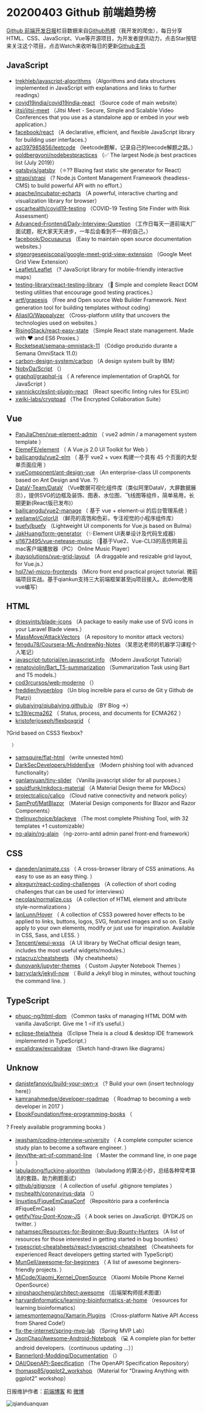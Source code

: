# 20200403 Github 前端趋势榜

[Github 前端开发日报](http://caibaojian.com/c/news)栏目数据来自[Github热榜](http://news.caibaojian.com/)（我开发的爬虫），每日分享HTML、CSS、JavaScript、Vue等开源项目，为开发者提供动力，点击Star按钮来关注这个项目，点击Watch来收听每日的更新[Github主页](https://github.com/kujian/githubTrending)
## JavaScript

* [trekhleb/javascript-algorithms](https://github.com/trekhleb/javascript-algorithms) （Algorithms and data structures implemented in JavaScript with explanations and links to further readings）
* [covid19india/covid19india-react](https://github.com/covid19india/covid19india-react) （Source code of main website）
* [jitsi/jitsi-meet](https://github.com/jitsi/jitsi-meet) （Jitsi Meet - Secure, Simple and Scalable Video Conferences that you use as a standalone app or embed in your web application.）
* [facebook/react](https://github.com/facebook/react) （A declarative, efficient, and flexible JavaScript library for building user interfaces.）
* [azl397985856/leetcode](https://github.com/azl397985856/leetcode) （leetcode题解，记录自己的leecode解题之路。）
* [goldbergyoni/nodebestpractices](https://github.com/goldbergyoni/nodebestpractices) （✅ The largest Node.js best practices list (July 2019)）
* [gatsbyjs/gatsby](https://github.com/gatsbyjs/gatsby) （&#x269b;&#xfe0f;?? Blazing fast static site generator for React）
* [strapi/strapi](https://github.com/strapi/strapi) （? Node.js Content Management Framework (headless-CMS) to build powerful API with no effort.）
* [apache/incubator-echarts](https://github.com/apache/incubator-echarts) （A powerful, interactive charting and visualization library for browser）
* [oscarhealth/covid19-testing](https://github.com/oscarhealth/covid19-testing) （COVID-19 Testing Site Finder with Risk Assessment）
* [Advanced-Frontend/Daily-Interview-Question](https://github.com/Advanced-Frontend/Daily-Interview-Question) （工作日每天一道前端大厂面试题，祝大家天天进步，一年后会看到不一样的自己。）
* [facebook/Docusaurus](https://github.com/facebook/Docusaurus) （Easy to maintain open source documentation websites.）
* [stgeorgesepiscopal/google-meet-grid-view-extension](https://github.com/stgeorgesepiscopal/google-meet-grid-view-extension) （Google Meet Grid View Extension）
* [Leaflet/Leaflet](https://github.com/Leaflet/Leaflet) （? JavaScript library for mobile-friendly interactive maps）
* [testing-library/react-testing-library](https://github.com/testing-library/react-testing-library) （&#x1f410; Simple and complete React DOM testing utilities that encourage good testing practices.）
* [artf/grapesjs](https://github.com/artf/grapesjs) （Free and Open source Web Builder Framework. Next generation tool for building templates without coding）
* [AliasIO/Wappalyzer](https://github.com/AliasIO/Wappalyzer) （Cross-platform utility that uncovers the technologies used on websites.）
* [RisingStack/react-easy-state](https://github.com/RisingStack/react-easy-state) （Simple React state management. Made with ❤️ and ES6 Proxies.）
* [Rocketseat/semana-omnistack-11](https://github.com/Rocketseat/semana-omnistack-11) （Código produzido durante a Semana OmniStack 11.0）
* [carbon-design-system/carbon](https://github.com/carbon-design-system/carbon) （A design system built by IBM）
* [NobyDa/Script](https://github.com/NobyDa/Script) （）
* [graphql/graphql-js](https://github.com/graphql/graphql-js) （
        A reference implementation of GraphQL for JavaScript
      ）
* [yannickcr/eslint-plugin-react](https://github.com/yannickcr/eslint-plugin-react) （React specific linting rules for ESLint）
* [xwiki-labs/cryptpad](https://github.com/xwiki-labs/cryptpad) （The Encrypted Collaboration Suite）

## Vue

* [PanJiaChen/vue-element-admin](https://github.com/PanJiaChen/vue-element-admin) （
        vue2 admin / a management system template
      ）
* [ElemeFE/element](https://github.com/ElemeFE/element) （
        A Vue.js 2.0 UI Toolkit for Web
      ）
* [bailicangdu/vue2-elm](https://github.com/bailicangdu/vue2-elm) （
        基于 vue2 + vuex 构建一个具有 45 个页面的大型单页面应用
      ）
* [vueComponent/ant-design-vue](https://github.com/vueComponent/ant-design-vue) （An enterprise-class UI components based on Ant Design and Vue. ?）
* [DataV-Team/DataV](https://github.com/DataV-Team/DataV) （Vue数据可视化组件库（类似阿里DataV，大屏数据展示），提供SVG的边框及装饰、图表、水位图、飞线图等组件，简单易用，长期更新(React版已发布)）
* [bailicangdu/vue2-manage](https://github.com/bailicangdu/vue2-manage) （
        基于 vue + element-ui 的后台管理系统
      ）
* [weilanwl/ColorUI](https://github.com/weilanwl/ColorUI) （鲜亮的高饱和色彩，专注视觉的小程序组件库）
* [buefy/buefy](https://github.com/buefy/buefy) （Lightweight UI components for Vue.js based on Bulma）
* [JakHuang/form-generator](https://github.com/JakHuang/form-generator) （✨Element UI表单设计及代码生成器）
* [sl1673495/vue-netease-music](https://github.com/sl1673495/vue-netease-music) （&#x1f3b5;基于Vue2、Vue-CLI3的高仿网易云mac客户端播放器（PC） Online Music Player）
* [jbaysolutions/vue-grid-layout](https://github.com/jbaysolutions/vue-grid-layout) （A draggable and resizable grid layout, for Vue.js.）
* [hql7/wl-micro-frontends](https://github.com/hql7/wl-micro-frontends) （Micro front end practical project tutorial. 微前端项目实战。基于qiankun支持三大前端框架甚至jq项目接入。此demo使用vue编写）

## HTML

* [driesvints/blade-icons](https://github.com/driesvints/blade-icons) （A package to easily make use of SVG icons in your Laravel Blade views.）
* [MassMove/AttackVectors](https://github.com/MassMove/AttackVectors) （A repository to monitor attack vectors）
* [fengdu78/Coursera-ML-AndrewNg-Notes](https://github.com/fengdu78/Coursera-ML-AndrewNg-Notes) （吴恩达老师的机器学习课程个人笔记）
* [javascript-tutorial/en.javascript.info](https://github.com/javascript-tutorial/en.javascript.info) （Modern JavaScript Tutorial）
* [renatoviolin/Bart_T5-summarization](https://github.com/renatoviolin/Bart_T5-summarization) （Summarization Task using Bart and T5 models.）
* [cod3rcursos/web-moderno](https://github.com/cod3rcursos/web-moderno) （）
* [freddier/hyperblog](https://github.com/freddier/hyperblog) （Un blog increíble para el curso de Git y Github de Platzi）
* [qiubaiying/qiubaiying.github.io](https://github.com/qiubaiying/qiubaiying.github.io) （BY Blog -&gt;）
* [tc39/ecma262](https://github.com/tc39/ecma262) （
        Status, process, and documents for ECMA262
      ）
* [kristoferjoseph/flexboxgrid](https://github.com/kristoferjoseph/flexboxgrid) （
        
?Grid based on CSS3 flexbox?

      ）
* [samsquire/flat-html](https://github.com/samsquire/flat-html) （write unnested html）
* [DarkSecDevelopers/HiddenEye](https://github.com/DarkSecDevelopers/HiddenEye) （Modern phishing tool with advanced functionality）
* [ganlanyuan/tiny-slider](https://github.com/ganlanyuan/tiny-slider) （Vanilla javascript slider for all purposes.）
* [squidfunk/mkdocs-material](https://github.com/squidfunk/mkdocs-material) （A Material Design theme for MkDocs）
* [projectcalico/calico](https://github.com/projectcalico/calico) （Cloud native connectivity and network policy）
* [SamProf/MatBlazor](https://github.com/SamProf/MatBlazor) （Material Design components for Blazor and Razor Components）
* [thelinuxchoice/blackeye](https://github.com/thelinuxchoice/blackeye) （The most complete Phishing Tool, with 32 templates +1 customizable）
* [ng-alain/ng-alain](https://github.com/ng-alain/ng-alain) （ng-zorro-antd admin panel front-end framework）

## CSS

* [daneden/animate.css](https://github.com/daneden/animate.css) （
        A cross-browser library of CSS animations. As easy to use as an easy thing.
      ）
* [alexgurr/react-coding-challenges](https://github.com/alexgurr/react-coding-challenges) （A collection of short coding challenges that can be used for interviews）
* [necolas/normalize.css](https://github.com/necolas/normalize.css) （A collection of HTML element and attribute style-normalizations
      ）
* [IanLunn/Hover](https://github.com/IanLunn/Hover) （
        A collection of CSS3 powered hover effects to be applied to links, buttons, logos, SVG, featured images and so on. Easily apply to your own elements, modify or just use for inspiration. Available in CSS, Sass, and LESS.
      ）
* [Tencent/weui-wxss](https://github.com/Tencent/weui-wxss) （A UI library by WeChat official design team, includes the most useful widgets/modules.）
* [rstacruz/cheatsheets](https://github.com/rstacruz/cheatsheets) （My cheatsheets）
* [dunovank/jupyter-themes](https://github.com/dunovank/jupyter-themes) （
        Custom Jupyter Notebook Themes
      ）
* [barryclark/jekyll-now](https://github.com/barryclark/jekyll-now) （
        Build a Jekyll blog in minutes, without touching the command line.
      ）

## TypeScript

* [phuoc-ng/html-dom](https://github.com/phuoc-ng/html-dom) （Common tasks of managing HTML DOM with vanilla JavaScript. Give me 1 ⭐if it’s useful.）
* [eclipse-theia/theia](https://github.com/eclipse-theia/theia) （Eclipse Theia is a cloud &amp; desktop IDE framework implemented in TypeScript.）
* [excalidraw/excalidraw](https://github.com/excalidraw/excalidraw) （Sketch hand-drawn like diagrams）

## Unknow

* [danistefanovic/build-your-own-x](https://github.com/danistefanovic/build-your-own-x) （? Build your own (insert technology here)）
* [kamranahmedse/developer-roadmap](https://github.com/kamranahmedse/developer-roadmap) （
        Roadmap to becoming a web developer in 2017
      ）
* [EbookFoundation/free-programming-books](https://github.com/EbookFoundation/free-programming-books) （
        
? Freely available programming books
      ）
* [jwasham/coding-interview-university](https://github.com/jwasham/coding-interview-university) （
        A complete computer science study plan to become a software engineer.
      ）
* [jlevy/the-art-of-command-line](https://github.com/jlevy/the-art-of-command-line) （
        Master the command line, in one page
      ）
* [labuladong/fucking-algorithm](https://github.com/labuladong/fucking-algorithm) （labuladong 的算法小抄，总结各种常考算法的套路，助力刷题面试）
* [github/gitignore](https://github.com/github/gitignore) （
        A collection of useful .gitignore templates
      ）
* [nychealth/coronavirus-data](https://github.com/nychealth/coronavirus-data) （）
* [linuxtips/FiqueEmCasaConf](https://github.com/linuxtips/FiqueEmCasaConf) （Repositório para a conferência #FiqueEmCasa）
* [getify/You-Dont-Know-JS](https://github.com/getify/You-Dont-Know-JS) （
        A book series on JavaScript. @YDKJS on twitter.
      ）
* [nahamsec/Resources-for-Beginner-Bug-Bounty-Hunters](https://github.com/nahamsec/Resources-for-Beginner-Bug-Bounty-Hunters) （A list of resources for those interested in getting started in bug bounties）
* [typescript-cheatsheets/react-typescript-cheatsheet](https://github.com/typescript-cheatsheets/react-typescript-cheatsheet) （Cheatsheets for experienced React developers getting started with TypeScript）
* [MunGell/awesome-for-beginners](https://github.com/MunGell/awesome-for-beginners) （
        A list of awesome beginners-friendly projects.
      ）
* [MiCode/Xiaomi_Kernel_OpenSource](https://github.com/MiCode/Xiaomi_Kernel_OpenSource) （Xiaomi Mobile Phone Kernel OpenSource）
* [xingshaocheng/architect-awesome](https://github.com/xingshaocheng/architect-awesome) （后端架构师技术图谱）
* [harvardinformatics/learning-bioinformatics-at-home](https://github.com/harvardinformatics/learning-bioinformatics-at-home) （resources for learning bioinformatics）
* [jamesmontemagno/Xamarin.Plugins](https://github.com/jamesmontemagno/Xamarin.Plugins) （Cross-platform Native API Access from Shared Code!）
* [fix-the-internet/spring-mvp-lab](https://github.com/fix-the-internet/spring-mvp-lab) （Spring MVP Lab）
* [JsonChao/Awesome-Android-Notebook](https://github.com/JsonChao/Awesome-Android-Notebook) （&#x1f4bb; A complete plan for better android developers.（continuous updating ...））
* [Bannerlord-Modding/Documentation](https://github.com/Bannerlord-Modding/Documentation) （）
* [OAI/OpenAPI-Specification](https://github.com/OAI/OpenAPI-Specification) （The OpenAPI Specification Repository）
* [thomasp85/ggplot2_workshop](https://github.com/thomasp85/ggplot2_workshop) （Material for "Drawing Anything with ggplot2" workshop）


日报维护作者：[前端博客](http://caibaojian.com/) 和 [微博](http://caibaojian.com/go/weibo)

![qianduanquan](https://user-images.githubusercontent.com/3055447/38468989-651132ac-3b80-11e8-8e6b-15122322a9d7.png)